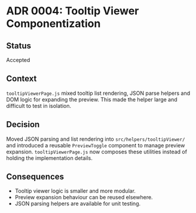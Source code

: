 # ADR 0004: Tooltip Viewer Componentization

## Status

Accepted

## Context

`tooltipViewerPage.js` mixed tooltip list rendering, JSON parse helpers and DOM
logic for expanding the preview. This made the helper large and difficult to
test in isolation.

## Decision

Moved JSON parsing and list rendering into `src/helpers/tooltipViewer/` and
introduced a reusable `PreviewToggle` component to manage preview expansion.
`tooltipViewerPage.js` now composes these utilities instead of holding the
implementation details.

## Consequences

- Tooltip viewer logic is smaller and more modular.
- Preview expansion behaviour can be reused elsewhere.
- JSON parsing helpers are available for unit testing.
